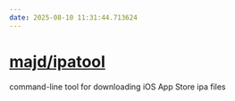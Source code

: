 ```yaml
---
date: 2025-08-10 11:31:44.713624
---
```


# [majd/ipatool](https://github.com/majd/ipatool)

command-line tool for downloading iOS App Store ipa files
